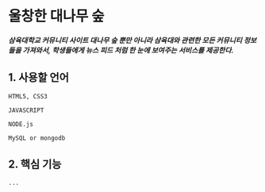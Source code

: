 울창한 대나무 숲
================

##### 삼육대학교 커뮤니티 사이트 *대나무 숲* 뿐만 아니라	삼육대와 관련한 모든 커뮤니티 정보들을 가져와서,	학생들에게 **뉴스 피드** 처럼 한 눈에 보여주는 서비스를 제공한다.

## 1. 사용할 언어
```
HTML5, CSS3

JAVASCRIPT

NODE.js

MySQL or mongodb
```

## 2. 핵심 기능
```
...
```  
